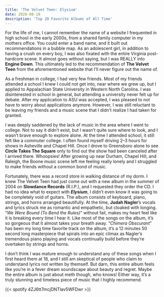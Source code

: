 ```yaml
---
title: 'The Velvet Teen: Elysium'
date: 2020-08-10
description: 'Top 20 Favorite Albums of All Time'
---
```


For the life of me, I cannot remember the name of a website I frequented in high school in the early 2000s, from a shared family computer in my mothers office. You could enter a band name, and it built out recommendations in a bubble map. As an adolescent girl, in addition to having a crush on every boy, I was also fixated with the entire Virginia post-hardcore scene. It almost goes without saying, but I was REALLY into **Engine Down**. This ultimately led to the recommendation of **The Velvet Teen** from the aforementioned website that I’ll never figure out the name of. 

As a freshman in college, I had very few friends. Most of my friends attended a school I knew I could not get into, near where we grew up, but I applied to Appalachian State University in Western North Carolina. I was disinterested in school in general, but attending a university never felt up for debate. After my application to ASU was accepted, I was pleased to not have to worry about applications anymore. However, I was still reluctant to be leaving my friends and a music scene that I didn’t realize I had taken for granted.

I was deeply saddened by the lack of music in the area where I went to college. Not to say it didn’t exist, but I wasn’t quite sure where to look, and I wasn’t brave enough to explore alone. At the time I attended school, it still felt like a commuter college. I often found myself driving 2–3 hours for shows in Asheville and Chapel Hill. Once I drove to Greensboro alone to see **Circle Takes The Square** only to find out the show had been canceled after I arrived there. Whoopsies! After growing up near Durham, Chapel Hill, and Raleigh, the Boone music scene left me feeling really lonely and I struggled to make friends without a common bond of music.

Fortunately, there was a record store in walking distance of my dorm. I knew The Velvet Teen had just come out with a new album in the summer of 2004 on **Slowdance Records** (R.I.P.), and I requested they order the CD. I had no idea what to expect with **_Elysium_**, I didn’t even know it was going to be completely void of guitars. The album consists of keyboard, piano, strings, and horns arranged beautifully. At the time, **Judah Nagler**’s vocals and lyrics struck me as romantic and empathetic, but cloaked with longing. “_We Were Bound (To Bend the Rules)_” without fail, makes my heart feel like it is breaking every time I hear it. Like most of the songs on the album, it’s so gorgeous that it almost takes your breath away. “_Chimera Obscurant_” has been my long time favorite track on the album, it’s a 12 minutes 50 second long masterpiece that spirals into an epic climax as Nagler’s tremendous piano playing and vocals continually build before they’re overtaken by strings and horns.

I don’t think I was mature enough to understand any of these songs when I first heard them at 18, and I still am skeptical of people who claim to understand lyrics not written by themself. But darn, this entire album feels like you’re in a fever dream soundscape about beauty and regret. Maybe the entire album is just about meth though, who knows! Either way, it’s a truly stunning and timeless piece of music that I highly recommend.

{{< spotify 4ZJ6tt7mcjDNTlav5WFDwr >}}
